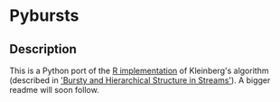 # Pybursts

## Description
This is a Python port of the [R implementation](http://cran.r-project.org/web/packages/bursts/index.html) of Kleinberg's algorithm (described in ['Bursty and Hierarchical Structure in Streams'](http://www.cs.cornell.edu/home/kleinber/bhs.pdf)). A bigger readme will soon follow.